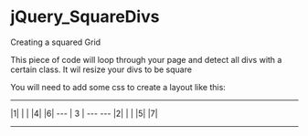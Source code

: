 jQuery_SquareDivs
=================

Creating a squared Grid

This piece of code will loop through your page and detect all divs with a certain class. 
It wil resize your divs to be square

You will need to add some css to create a layout like this:

--- ------ --- ---
|1| |    | |4| |6|
--- |  3 | --- ---
|2| |    | |5| |7|
--- ------ --- ---

